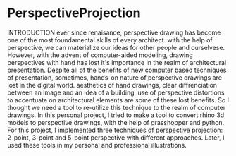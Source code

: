 # PerspectiveProjection

INTRODUCTION
ever since renaisance, perspective drawing has become one of the most foundamental skills of every architect. with the help of perspective, we can materialize our ideas for other people and ourselvese. However, with the advent of computer-aided modeling, drawing perspectives with hand has lost it's importance in the realm of architectural presentation.
Despite all of the benefits of new computer based techniques of presentation, sometimes, hands-on nature of perspective drawings are lost in the digital world. aesthetics of hand drawings, clear diffrenciation between an image and an idea of a building, use of perspective distortions to accentuate on architectural elements are some of these lost benefits. So I thought we need a tool to re-utilize this technique to the realm of computer drawings.
In this personal project, I tried to make a tool to convert rhino 3d models to perspective drawings, with the help of grasshopper and python. For this project, I implemented three techniques of perspective projection: 2-point, 3-point and 5-point perspective with different approaches. Later, I used these tools in my personal and professional illustrations.

